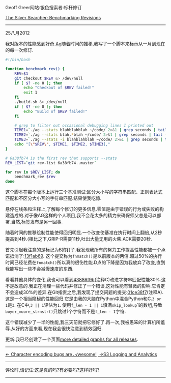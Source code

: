 Geoff Greer网站:银色搜索者:标杆修订

[The Silver Searcher: Benchmarking Revisions](http:Geoff.Greer.fm/2012/08/25/the-silver-searcher-benchmarking-revisions/)

* * *

25八月2012

我对版本的性能感到好奇.[Ag](https://github.com/ggreer/the_silver_searcher)随着时间的推移,我写了一个脚本来标示从一月到现在的每一次修订.

```bash
#!/bin/bash

function benchmark_rev() {
    REV=$1
    git checkout $REV &> /dev/null
    if [ $? -ne 0 ]; then
        echo "Checkout of $REV failed!"
        exit 1
    fi
    ./build.sh &> /dev/null
    if [ $? -ne 0 ]; then
        echo "Build of $REV failed!"
    fi

    # grep to filter out occasional debugging lines I printed out
    TIME1=`./ag --stats blahblahblah ~/code/ 2>&1 | grep seconds | tail -n 1 | awk '{print $1}'`
    TIME2=`./ag --stats blah.*blah ~/code/ 2>&1 | grep seconds | tail -n 1 | awk '{print $1}'`
    TIME3=`./ag --stats -i blahblahblah ~/code/ 2>&1 | grep seconds | tail -n 1 | awk '{print $1}'`
    echo "[\"$REV\", $TIME1, $TIME2, $TIME3],"
}

# 6a38fb74 is the first rev that supports --stats
REV_LIST=`git rev-list 6a38fb74..master`

for rev in $REV_LIST; do
    benchmark_rev $rev
done
```

这个脚本在每个版本上运行三个基准测试:区分大小写的字符串匹配、正则表达式匹配和不区分大小写的字符串匹配.结果使我吃惊.

悬停在线条和注释上,了解每个修订的更多信息.零值是由于错误的行为或失败的构建造成的.对于像AG这样的个人项目,我不会花太多的精力来确保师父总是可以部署.当然,标签发布是另一回事.

随着时间的推移绘制性能使得回归明显.一个改变使基准在执行时间上翻倍,从2秒提高到4秒.(相比之下,GRIP-R需要11秒,吐出大量无用的火柴.ACK需要20秒.

首先引起我注意的是标记为B的钉子.我发现我所有的努力工作提高性能都被一个承诺抵消了:[13f1ab69](https://github.com/ggreer/the_silver_searcher/commit/13f1ab693ca056698a370c65b8d139faed782261). 这个提交称为`fnmatch()`是以前版本的两倍.超过50%的执行时间已经花费在`fnmatch()`所以真的很伤性能.D点的下降是因为我放弃了改变,直到我能写出一些不会减慢速度的东西.

看看其他具体的变化,我也可以看到[43886f9b](https://github.com/ggreer/the_silver_searcher/commit/43886f9b08d0772b54f21a291a0794d060f700f7)(注释C)改进字符串匹配性能30%.这不是故意的.我正在清理一些代码并修正了一个错误,这对性能有轻微的影响.它肯定不会造成30%的差异.在Git指责之后,我发现了提交问题的提交:[01ce38f7](https://github.com/ggreer/the_silver_searcher/commit/01ce38f7f578b6b6141385688ff3c068390635df)(注释A).这是一个相当隐秘的性能回归.它是由我的大脑在Python中混合Python和C.`3 or 1`是`3`. 在C中,`3 || 1`评估为`1`. 使用`f_len - 1 || 1`填满`skip_lookup`1的数组,导致`boyer_moore_strnstr()`只跳过1个字符而不是`f_len - 1`字符.

这个错误减少了一半的性能,我三天前就把它修好了.再一次,我被愚笨的计算机所羞辱.从好的方面来看,现在我会很快注意到绩效回归.

更新:我已经创建了一个页面[more detailed graphs for all releases](http:Geoff.Greer.fm/ag/speed/).

* * *

[← Character encoding bugs are 𝒜wesome!](http:Geoff.Greer.fm/2012/08/12/character-encoding-bugs-are-%F0%9D%92%9Cwesome/) [ →S3 Logging and Analytics](http:Geoff.Greer.fm/2012/08/28/s3-logging-and-analytics/)

* * *

评论时,请记住:这是真的吗?有必要吗?这样好吗?

* * *
